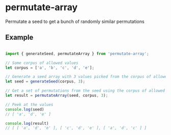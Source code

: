 # permutate-array
Permutate a seed to get a bunch of randomly similar permutations

## Example

```ts

import { generateSeed, permutateArray } from 'permutate-array';

// Some corpus of allowed values
let corpus = ['a', 'b', 'c', 'd', 'e'];

// Generate a seed array with 3 values picked from the corpus of allowed values
let seed = generateSeed(corpus, 3);

// Get a set of permutations from the seed using the corpus of allowed values, the result will never incude the seed.
let result = permutateArray(seed, corpus, 3);

// Peek at the values
console.log(seed)
// [ 'a', 'd', 'e' ]

console.log(result)
// [ [ 'a', 'd', 'e' ], [ 'c', 'd', 'e' ], [ 'a', 'd', 'c' ] ]
```

